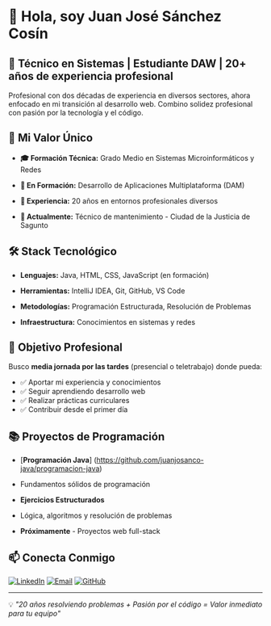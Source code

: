# 👋 Hola, soy Juan José Sánchez Cosín

## 🚀 Técnico en Sistemas | Estudiante DAW | 20+ años de experiencia profesional

Profesional con dos décadas de experiencia en diversos sectores, ahora enfocado en mi transición al desarrollo web. Combino solidez profesional con pasión por la tecnología y el código.

## 💼 Mi Valor Único
- **🎓 Formación Técnica:** Grado Medio en Sistemas Microinformáticos y Redes

- **🚀 En Formación:** Desarrollo de Aplicaciones Multiplataforma (DAM)

- **💪 Experiencia:** 20 años en entornos profesionales diversos

- **🔧 Actualmente:** Técnico de mantenimiento - Ciudad de la Justicia de Sagunto


## 🛠️ Stack Tecnológico
- **Lenguajes:** Java, HTML, CSS, JavaScript (en formación)

- **Herramientas:** IntelliJ IDEA, Git, GitHub, VS Code

- **Metodologías:** Programación Estructurada, Resolución de Problemas

- **Infraestructura:** Conocimientos en sistemas y redes


## 🎯 Objetivo Profesional
Busco **media jornada por las tardes** (presencial o teletrabajo) donde pueda:

- ✅ Aportar mi experiencia y conocimientos
- ✅ Seguir aprendiendo desarrollo web
- ✅ Realizar prácticas curriculares
- ✅ Contribuir desde el primer día

## 📚 Proyectos de Programación

- [**Programación Java**] (https://github.com/juanjosanco-java/programacion-java) 

- Fundamentos sólidos de programación

- **Ejercicios Estructurados** 

- Lógica, algoritmos y resolución de problemas

- **Próximamente** - Proyectos web full-stack

## 📫 Conecta Conmigo
[![LinkedIn](https://img.shields.io/badge/LinkedIn-Juan_José_Sánchez-blue?style=flat&logo=linkedin)](https://www.linkedin.com/in/cousine-codes/)
[![Email](https://img.shields.io/badge/Email-cousine.codes@gmail.com-red?style=flat&logo=gmail)](mailto:cousine.codes@gmail.com)
[![GitHub](https://img.shields.io/badge/GitHub-Mi_Código-black?style=flat&logo=github)](https://github.com/juanjosanco-java)

---

💡 *"20 años resolviendo problemas + Pasión por el código = Valor inmediato para tu equipo"*
